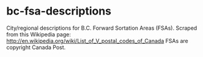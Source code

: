 bc-fsa-descriptions
====

City/regional descriptions for B.C. Forward Sortation Areas (FSAs). Scraped from this Wikipedia page: http://en.wikipedia.org/wiki/List_of_V_postal_codes_of_Canada FSAs are copyright Canada Post.